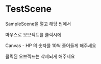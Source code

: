 # TestScene

SampleScene을 열고 해당 씬에서

마우스로 오브젝트를 클릭시에

Canvas - HP 의 숫자를 10씩 줄어들게 해주세요

클릭된 오브젝드는 삭제되게 해주세요
